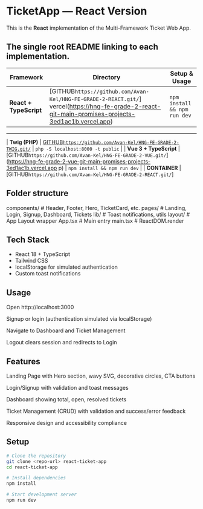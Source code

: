 # TicketApp — React Version

This is the **React** implementation of the Multi-Framework Ticket Web App.

## The single root README linking to each implementation.
| Framework | Directory | Setup & Usage |
|-----------|-----------|---------------|
| **React + TypeScript** | [GITHUB`https://github.com/Avan-Kel/HNG-FE-GRADE-2-REACT.git/`] vercel(https://hng-fe-grade-2-react-git-main-promises-projects-3ed1ac1b.vercel.app) | `npm install && npm run dev` |
-----
| **Twig (PHP)** | [GITHUB`https://github.com/Avan-Kel/HNG-FE-GRADE-2-TWIG.git/`](https://hng-fe-grade-2-twig-production.up.railway.app) | `php -S localhost:8000 -t public` |
| **Vue 3 + TypeScript** | [GITHUB`https://github.com/Avan-Kel/HNG-FE-GRADE-2-VUE.git/`](https://hng-fe-grade-2-vue-git-main-promises-projects-3ed1ac1b.vercel.app
p) | `npm install && npm run dev` |
| **CONTAINER** | [GITHUB`https://github.com/Avan-Kel/HNG-FE-GRADE-2-REACT.git/`]


## Folder structure 
components/   # Header, Footer, Hero, TicketCard, etc.
pages/        # Landing, Login, Signup, Dashboard, Tickets
lib/          # Toast notifications, utils
layout/       # App Layout wrapper
App.tsx       # Main entry
main.tsx      # ReactDOM.render


## Tech Stack

- React 18 + TypeScript
- Tailwind CSS
- localStorage for simulated authentication
- Custom toast notifications

## Usage

Open http://localhost:3000

Signup or login (authentication simulated via localStorage)

Navigate to Dashboard and Ticket Management

Logout clears session and redirects to Login

## Features

Landing Page with Hero section, wavy SVG, decorative circles, CTA buttons

Login/Signup with validation and toast messages

Dashboard showing total, open, resolved tickets

Ticket Management (CRUD) with validation and success/error feedback

Responsive design and accessibility compliance

## Setup

```bash
# Clone the repository
git clone <repo-url> react-ticket-app
cd react-ticket-app

# Install dependencies
npm install

# Start development server
npm run dev
